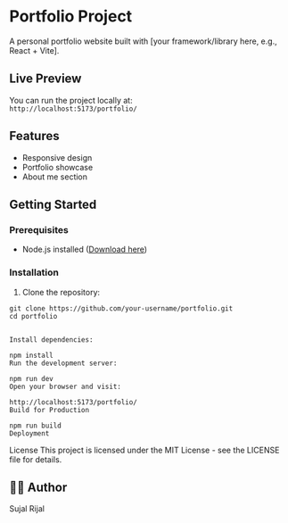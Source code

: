 # Portfolio Project

A personal portfolio website built with [your framework/library here, e.g., React + Vite].

## Live Preview

You can run the project locally at:  
`http://localhost:5173/portfolio/`

## Features

- Responsive design
- Portfolio showcase
- About me section


## Getting Started

### Prerequisites

- Node.js installed ([Download here](https://nodejs.org/))

### Installation

1. Clone the repository:

```
git clone https://github.com/your-username/portfolio.git
cd portfolio


Install dependencies:

npm install
Run the development server:

npm run dev
Open your browser and visit:

http://localhost:5173/portfolio/
Build for Production

npm run build
Deployment
```
License
This project is licensed under the MIT License - see the LICENSE file for details.

## 🧑‍💻 Author
Sujal Rijal

